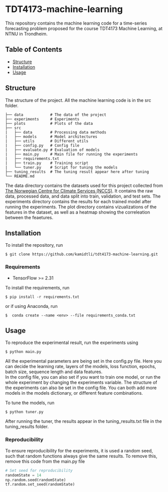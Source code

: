 # TDT4173-machine-learning

This repository contains the machine learning code for a time-series forecasting problem proposed for the course TDT4173 Machine Learning, at NTNU in Trondheim.

## Table of Contents
- [Structure](#structure)
- [Installation](#installation)
- [Usage](#usage)


## Structure
The structure of the project. All the machine learning code is in the src folder.
```
├── data            # The data of the project
├── experiments     # Experiments
├── plots           # Plots of the data
├── src         
|   ├── data        # Processing data methods
|   ├── models      # Model architectures
|   ├── utils       # Different utils
|   ├── config.py   # Config file 
|   ├── evaluate.py # Evaluation of models
|   ├── main.py     # Main file for running the experiments
|   ├── requirements.txt
|   ├── train.py    # Training script
|   └── tuner.py    # Script for tuning the models 
├── tuning_results  # The tuning result appear here after tuning
└── README.md
```

The data directory contains the datasets used for this project collected from [The Norwegian Centre for Climate Services (NCCS)](https://klimaservicesenter.no/). It contains the raw data, processed data, and data split into train, validation, and test sets. The experiments directory contains the results for each trained model after running the experiments. The plot directory contains vizualizations of the features in the dataset, as well as a heatmap showing the correleation between the feaetures. 

## Installation
To install the repository, run 
```
$ git clone https://github.com/kamidtli/tdt4173-machine-learning.git
```

### Requirements
- TensorFlow >= 2.31

To install the requirements, run
```
$ pip install -r requirements.txt
```
or if using Anaconda, run
```
$  conda create --name <env> --file requirements_conda.txt
```

## Usage 
To reproduce the experimental result, run the experiments using

```
$ python main.py
```

All the experimental parameters are being set in the config.py file. 
Here you can decide the learning rate, layers of the models, loss function, epochs, batch size, sequence length and data features.  
In the config file, you can also set if you want to train one model, or run the whole experiment by changing the experiments variable.
The structure of the experiments can also be set in the config file. You can both add more models in the models dictionary, or different feature combinations. 

To tune the models, run
```
$ python tuner.py
```
After running the tuner, the results appear in the tuning_results.txt file in the tuning_results folder.


### Reproducibility
To ensure reproducibility for the experiments, it is used a random seed, such that random functions always give the same results.
To remove this, remove this code from the main.py file
```python
# Set seed for reproducibility
randomState = 14
np.random.seed(randomState)
tf.random.set_seed(randomState)
``` 


 

 
